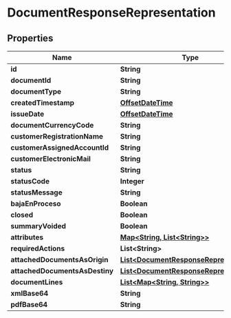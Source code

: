 
# DocumentResponseRepresentation

## Properties
Name | Type | Description | Notes
------------ | ------------- | ------------- | -------------
**id** | **String** |  |  [optional]
**documentId** | **String** |  |  [optional]
**documentType** | **String** |  |  [optional]
**createdTimestamp** | [**OffsetDateTime**](OffsetDateTime.md) |  |  [optional]
**issueDate** | [**OffsetDateTime**](OffsetDateTime.md) |  |  [optional]
**documentCurrencyCode** | **String** |  |  [optional]
**customerRegistrationName** | **String** |  |  [optional]
**customerAssignedAccountId** | **String** |  |  [optional]
**customerElectronicMail** | **String** |  |  [optional]
**status** | **String** |  |  [optional]
**statusCode** | **Integer** |  |  [optional]
**statusMessage** | **String** |  |  [optional]
**bajaEnProceso** | **Boolean** |  |  [optional]
**closed** | **Boolean** |  |  [optional]
**summaryVoided** | **Boolean** |  |  [optional]
**attributes** | [**Map&lt;String, List&lt;String&gt;&gt;**](List.md) |  |  [optional]
**requiredActions** | **List&lt;String&gt;** |  |  [optional]
**attachedDocumentsAsOrigin** | [**List&lt;DocumentResponseRepresentation&gt;**](DocumentResponseRepresentation.md) |  |  [optional]
**attachedDocumentsAsDestiny** | [**List&lt;DocumentResponseRepresentation&gt;**](DocumentResponseRepresentation.md) |  |  [optional]
**documentLines** | [**List&lt;Map&lt;String, String&gt;&gt;**](Map.md) |  |  [optional]
**xmlBase64** | **String** |  |  [optional]
**pdfBase64** | **String** |  |  [optional]



